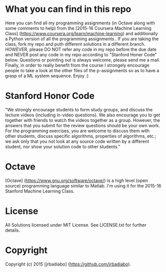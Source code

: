 

# What you can find in this repo
Here you can find all my programming assignments (in Octave along with some comments to help) from the [2015-16 Coursera Machine Learning Class] (https://www.coursera.org/learn/machine-learning) and additionally a Python version of all the programming assignments.. If you are taking the class, fork my repo and puth different solutions in a different branch. HOWEVER, please DO NOT refer any code in my repo before the due date and NEVER post any code in my repo according to "Stanford Honer Code" below. Questions or pointing out is always welcome, please send me a mail. Finally, in order to really benefit from the course I strongely encourage people to take a look at the other files of the p-assignments so as to have a grasp of a ML system sequence. Enjoy :)

# Stanford Honor Code  

"We strongly encourage students to form study groups, and discuss the lecture videos (including in-video questions). We also encourage you to get together with friends to watch the videos together as a group. However, the answers that you submit for the review questions should be your own work. For the programming exercises, you are welcome to discuss them with other students, discuss specific algorithms, properties of algorithms, etc.; we ask only that you not look at any source code written by a different student, nor show your solution code to other students."

# Octave 

[Octave] (https://www.gnu.org/software/octave/)  is a high level (open source) programming language similar to Matlab. I'm using it for the 2015-16 Stanford Machine Learning Class.

# License

All Solutions licensed under MIT License. See LICENSE.txt for further details.

# Copyright

Copyright (c) 2015 [jrbadiabo] (https://github.com/jrbadiabo).
